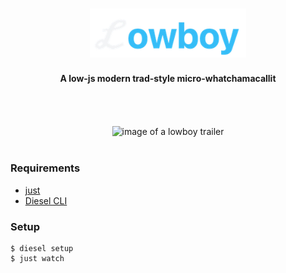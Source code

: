 <h1 align="center"><img src="logo.png" width="250px" alt="lowboy" /></h1>

<div align="center">
 <strong>A low-js modern trad-style micro-whatchamacallit</strong>
</div>

<br />
<br />
<br />
<br />

<div align="center">
  <a name="image">
    <img src="https://i.imgur.com/PjF5ZVf.png" alt="image of a lowboy trailer" />
  </a>
</div>

<br />

### Requirements

- [just](https://just.systems)
- [Diesel CLI](https://diesel.rs/guides/getting-started.html#installing-diesel-cli)

### Setup

```console
$ diesel setup
$ just watch
```
